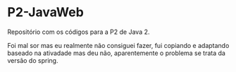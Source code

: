 # P2-JavaWeb
Repositório com os códigos para a P2 de Java 2.

Foi mal sor mas eu realmente não consiguei fazer, fui copiando e adaptando baseado na ativadade mas deu não, aparentemente o problema se trata da versão do spring.
